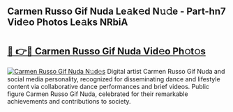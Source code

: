 ## Carmen Russo Gif Nuda Le𝚊k𝚎d N𝚞𝚍e - Part-hn7 Vid𝚎o Photos Le𝚊ks NRbiA

# <h2><a href="http://fbbo5zf.evod.top/?m=Carmen+Russo+Gif+Nuda">🔗 👉🔴 Carmen Russo Gif Nuda Vid𝚎o Ph𝚘t𝚘s</a></h2>

[![Carmen Russo Gif Nuda N𝚞d𝚎s](https://i.imgur.com/8V9OHl7.gif)](http://fbbo5zf.evod.top/?m=Carmen+Russo+Gif+Nuda)
Digital artist Carmen Russo Gif Nuda and social media personality, recognized for disseminating dance and lifestyle content via collaborative dance performances and brief videos. Public figure Carmen Russo Gif Nuda, celebrated for their remarkable achievements and contributions to society. 
